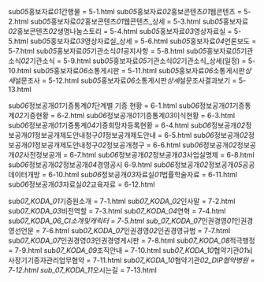 sub*05*홍보자료*01*간행물 = 5-1.html
sub*05*홍보자료*02*홍보콘텐츠*01*웹콘텐츠 = 5-2.html
sub*05*홍보자료*02*홍보콘텐츠*01*웹콘텐츠\_상세 = 5-3.html
sub*05*홍보자료*02*홍보콘텐츠*02*생명나눔스토리 = 5-4.html
sub*05*홍보자료*03*영상자료실 = 5-5.html
sub*05*홍보자료*03*영상자료실\_상세 = 5-6.html
sub*05*홍보자료*04*언론보도 = 5-7.html
sub*05*홍보자료*05*기관소식*01*공지사항 = 5-8.html
sub*05*홍보자료*05*기관소식*02*기관소식 = 5-9.html
sub*05*홍보자료*05*기관소식*02*기관소식\_상세(일정) = 5-10.html
sub*05*홍보자료*06*소통게시판 = 5-11.html
sub*05*홍보자료*06*소통게시판*상세*설문조사 = 5-12.html
sub*05*홍보자료*06*소통게시판*상세*설문조사결과보기 = 5-13.html

<!-- sub6 -->

sub*06*정보공개*01*기증통계*01*단계별 기증 현황 = 6-1.html
sub*06*정보공개*01*기증통계*02*기증현황 = 6-2.html
sub*06*정보공개*01*기증통계*03*이식현황 = 6-3.html
sub*06*정보공개*01*기증통계*04*기증희망자등록현황 = 6-4.html
sub*06*정보공개*02*정보공개*01*정보공개제도안내청구*01*정보공개제도안내 = 6-5.html
sub*06*정보공개*02*정보공개*01*정보공개제도안내청구*02*정보공개청구 = 6-6.html
sub*06*정보공개*02*정보공개*02*사전정보공개 = 6-7.html
sub*06*정보공개*02*정보공개*03*사업실명제 = 6-8.html
sub*06*정보공개*02*정보공개*04*경영공시 6-9.html
sub*06*정보공개*02*정보공개*05*공공데이터개방 = 6-10.html
sub*06*정보공개*03*자료실*01*법률학술자료 = 6-11.html
sub*06*정보공개*03*자료실*02*교육자료 = 6-12.html

<!-- sub7 -->

sub*07_KODA_01*기증원소개 = 7-1.html
sub*07_KODA_02*인사말 = 7-2.html
sub*07_KODA_03*비전역할 = 7-3.html
sub*07_KODA_04*연혁 = 7-4.html
sub*07_KODA_06_CI소개및캐릭터 = 7-5.html
sub_07_KODA_07*인권경영*01*인권경영선언문 = 7-6.html
sub*07_KODA_07*인권경영*02*인권경영규범 = 7-7.html
sub*07_KODA_07*인권경영*03*인권경영게시판 = 7-8.html
sub*07_KODA_08*적극행정 = 7-9.html
sub*07_KODA_09*조직안내 = 7-10.html
sub*07_KODA_10*협약기관*01*뇌사장기기증자관리업무협약 = 7-11.html
sub*07_KODA_10*협약기관*02_DIP협약병원 = 7-12.html
sub_07_KODA_11*오시는길 = 7-13.html
